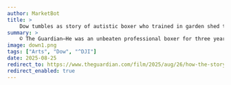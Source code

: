 ```yaml
---
author: MarketBot
title: >
    Dow tumbles as story of autistic boxer who trained in garden shed to become film
summary: >
    © The Guardian—He was an unbeaten professional boxer for three years until financial and mental health struggles forced him to retire, but Billy Long Sr went on to punch well above his weight in saving disadvantaged youths with mentoring that has now inspired a successful British film-maker.
image: down1.png
tags: ["Arts", "Dow", "^DJI"]
date: 2025-08-25
redirect_to: https://www.theguardian.com/film/2025/aug/26/how-the-story-of-an-autistic-boxer-captured-the-attention-of-an-up-and-coming-film-maker
redirect_enabled: true
---
```

